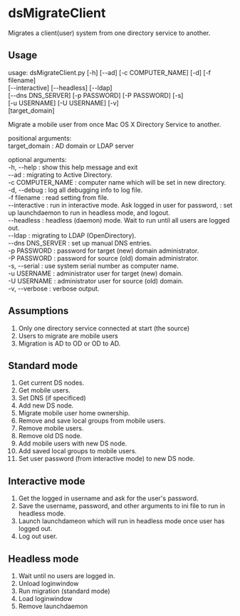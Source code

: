 # dsMigrateClient
Migrates a client(user) system from one directory service to another.

## Usage
usage: dsMigrateClient.py [-h] [--ad] [-c COMPUTER_NAME] [-d] [-f filename]<br>
                          [--interactive] [--headless] [--ldap]<br>
                          [--dns DNS_SERVER] [-p PASSWORD] [-P PASSWORD] [-s]<br>
                          [-u USERNAME] [-U USERNAME] [-v]<br>
                          [target_domain]<br>

Migrate a mobile user from once Mac OS X Directory Service to another.

positional arguments:<br>
  target_domain     : AD domain or LDAP server

optional arguments:<br>
  -h, --help        : show this help message and exit<br>
  --ad              : migrating to Active Directory.<br>
  -c COMPUTER_NAME  : computer name which will be set in new directory.<br>
  -d, --debug       : log all debugging info to log file.<br>
  -f filename       : read setting from file.<br>
  --interactive     : run in interactive mode. Ask logged in user for password,
                    : set up launchdaemon to run in headless mode, and logout.<br>
  --headless        : headless (daemon) mode. Wait to run until all users are
                    logged out.<br>
  --ldap            : migrating to LDAP (OpenDirectory).<br>
  --dns DNS_SERVER  : set up manual DNS entries.<br>
  -p PASSWORD       : password for target (new) domain administrator.<br>
  -P PASSWORD       : password for source (old) domain administrator.<br>
  -s, --serial      : use system serial number as computer name.<br>
  -u USERNAME       : administrator user for target (new) domain.<br>
  -U USERNAME       : administrator user for source (old) domain.<br>
  -v, --verbose     : verbose output.<br>

## Assumptions
1. Only one directory service connected at start (the source)
2. Users to migrate are mobile users
3. Migration is AD to OD or OD to AD.

## Standard mode
1. Get current DS nodes.
2. Get mobile users.
3. Set DNS (if specificed)
4. Add new DS node.
5. Migrate mobile user home ownership.
6. Remove and save local groups from mobile users.
7. Remove mobile users.
8. Remove old DS node.
9. Add mobile users with new DS node.
10. Add saved local groups to mobile users.
11. Set user password (from interactive mode) to new DS node.

## Interactive mode
1. Get the logged in username and ask for the user's password.
2. Save the username, password, and other arguments to ini file to run in headless mode.
3. Launch launchdameon which will run in headless mode once user has logged out.
4. Log out user.

## Headless mode
1. Wait until no users are logged in.
2. Unload loginwindow
3. Run migration (standard mode)
4. Load loginwindow
5. Remove launchdaemon
